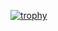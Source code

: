 [![trophy](https://github-profile-trophy.vercel.app/?username=rezeett&theme=dracula&margin-w=5&margin-h=5&row=2&column=4)](https://github.com/rezeett/)
